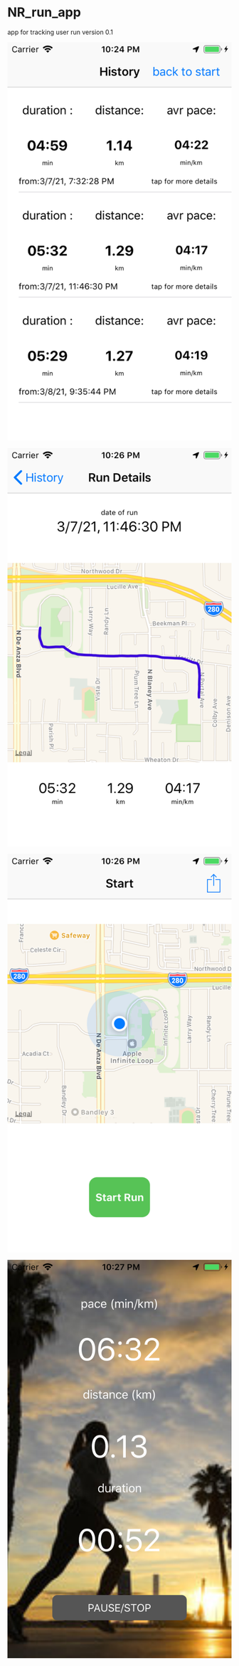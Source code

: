 # NR_run_app
app for tracking user run version 0.1

![](Simulator%20Screen%20Shot%20-%20iPhone%20SE%20-%202021-03-08%20at%2022.25.55.png)

![](Simulator%20Screen%20Shot%20-%20iPhone%20SE%20-%202021-03-08%20at%2022.26.22.png)

![](Simulator%20Screen%20Shot%20-%20iPhone%20SE%20-%202021-03-08%20at%2022.26.42.png)

![](Simulator%20Screen%20Shot%20-%20iPhone%20SE%20-%202021-03-08%20at%2022.27.47.png)
